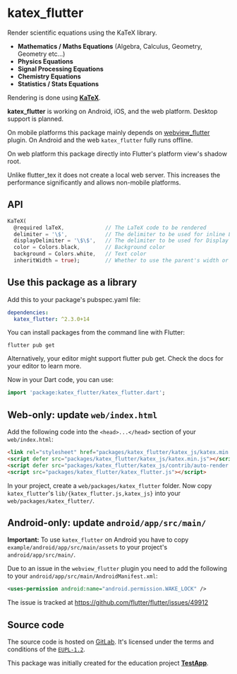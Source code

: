 # katex_flutter

Render scientific equations using the KaTeX library.

- **Mathematics / Maths Equations** (Algebra, Calculus, Geometry, Geometry etc...)
- **Physics Equations**
- **Signal Processing Equations**
- **Chemistry Equations**
- **Statistics / Stats Equations**

Rendering is done using **[KaTeX](https://github.com/KaTeX/KaTeX)**.

**katex_flutter** is working on Android, iOS, and the web platform. Desktop support is planned.

On mobile platforms this package mainly depends on [webview_flutter](https://pub.dartlang.org/packages/webview_flutter) plugin. On Android and the web `katex_flutter` fully runs offline.

On web platform this package directly into Flutter's platform view's shadow root.

Unlike flutter_tex it does not create a local web server. This increases the performance significantly and allows non-mobile platforms.

## API

```dart
KaTeX(
  @required laTeX,             // The LaTeX code to be rendered
  delimiter = '\$',            // The delimiter to be used for inline LaTeX
  displayDelimiter = '\$\$',   // The delimiter to be used for Display (centered, "important") LaTeX
  color = Colors.black,        // Background color
  background = Colors.white,   // Text color
  inheritWidth = true);        // Whether to use the parent's width or only the minimum required by the equation
```

## Use this package as a library

Add this to your package's pubspec.yaml file:

```yaml
dependencies:
  katex_flutter: ^2.3.0+14
```
You can install packages from the command line with Flutter:

```shell
flutter pub get
```
Alternatively, your editor might support flutter pub get. Check the docs for your editor to learn more.

Now in your Dart code, you can use:

```dart
import 'package:katex_flutter/katex_flutter.dart';
```

## Web-only: update `web/index.html`

Add the following code into the `<head>...</head>` section of your `web/index.html`:

```html
<link rel="stylesheet" href="packages/katex_flutter/katex_js/katex.min.css">
<script defer src="packages/katex_flutter/katex_js/katex.min.js"></script>
<script defer src="packages/katex_flutter/katex_js/contrib/auto-render.min.js"></script>
<script src="packages/katex_flutter/katex_flutter.js"></script>
```

In your project, create a `web/packages/katex_flutter` folder.
Now copy `katex_flutter`'s `lib/{katex_flutter.js,katex_js}` into your `web/packages/katex_flutter/`.

## Android-only: update `android/app/src/main/`

**Important:** To use `katex_flutter` on Android you have to copy `example/android/app/src/main/assets` to your project's `android/app/src/main/`.

Due to an issue in the `webview_flutter` plugin you need to add the following to your `android/app/src/main/AndroidManifest.xml`:

```xml
<uses-permission android:name="android.permission.WAKE_LOCK" />
```

The issue is tracked at https://github.com/flutter/flutter/issues/49912

## Source code

The source code is hosted on [GitLab](https://gitlab.com/testapp-system/katex_flutter). It's licensed under the terms and conditions of the [`EUPL-1.2`](LICENSE).

This package was initially created for the education project **[TestApp](https://gitlab.com/testapp-system/testapp-flutter)**.
